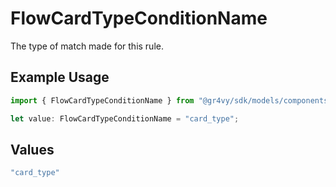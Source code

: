 # FlowCardTypeConditionName

The type of match made for this rule.

## Example Usage

```typescript
import { FlowCardTypeConditionName } from "@gr4vy/sdk/models/components";

let value: FlowCardTypeConditionName = "card_type";
```

## Values

```typescript
"card_type"
```
